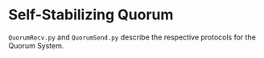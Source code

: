 # Self-Stabilizing Quorum

`QuorumRecv.py` and `QuorumSend.py` describe the respective protocols for the
Quorum System.
